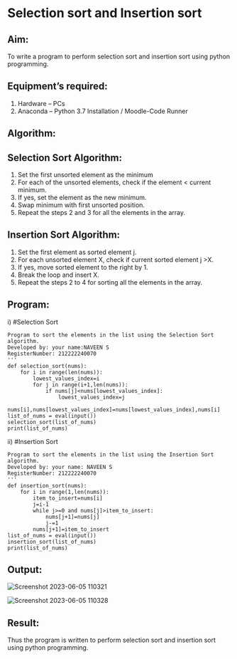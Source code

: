 # Selection sort and Insertion sort
## Aim:
To write a program to perform selection sort and insertion sort using python programming.
## Equipment’s required:
1.	Hardware – PCs
2.	Anaconda – Python 3.7 Installation / Moodle-Code Runner
## Algorithm:
## Selection Sort Algorithm:
1.	Set the first unsorted element as the minimum
2.	For each of the unsorted elements, check if the element < current minimum.
3.	If yes, set the element as the new minimum.
4.	Swap minimum with first unsorted position.
5.	Repeat the steps 2 and 3 for all the elements in the array.
## Insertion Sort Algorithm:
1.	Set the first element as sorted element j.
2.	For each unsorted element X, check if current sorted element j >X.
3.	If yes, move sorted element to the right by 1.
4.	Break the loop and insert X.
5.	Repeat the steps 2 to 4 for sorting all the elements in the array.
## Program:
i)	#Selection Sort
```
Program to sort the elements in the list using the Selection Sort algorithm.
Developed by: your name:NAVEEN S
RegisterNumber: 212222240070
'''
def selection_sort(nums):
    for i in range(len(nums)):
        lowest_values_index=i
        for j in range(i+1,len(nums)):
            if nums[j]<nums[lowest_values_index]:
                lowest_values_index=j
        nums[i],nums[lowest_values_index]=nums[lowest_values_index],nums[i]
list_of_nums = eval(input())
selection_sort(list_of_nums)
print(list_of_nums)
```
ii)	#Insertion Sort
```
Program to sort the elements in the list using the Insertion Sort algorithm.
Developed by: your name: NAVEEN S
RegisterNumber: 212222240070
'''
def insertion_sort(nums):
    for i in range(1,len(nums)):
        item_to_insert=nums[i]
        j=i-1
        while j>=0 and nums[j]>item_to_insert:
            nums[j+1]=nums[j]
            j-=1
        nums[j+1]=item_to_insert
list_of_nums = eval(input())
insertion_sort(list_of_nums)
print(list_of_nums)
```

## Output:
![Screenshot 2023-06-05 110321](https://github.com/Naveensrinivasan07/Sorting-Algorithm/assets/119475891/5167f680-7178-4f19-9cca-6167c897ee52)

![Screenshot 2023-06-05 110328](https://github.com/Naveensrinivasan07/Sorting-Algorithm/assets/119475891/33da586c-4d38-4378-8c20-e7ded744fb79)


## Result:
Thus the program is written to perform selection sort and insertion sort using python programming.
